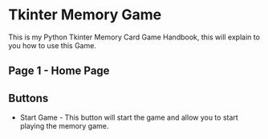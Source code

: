 # Tkinter Memory Game
This is my Python Tkinter Memory Card Game Handbook, this will explain to you how to use this Game.

## Page 1 - Home Page
## Buttons
* Start Game - This button will start the game and allow you to start playing the memory game.
